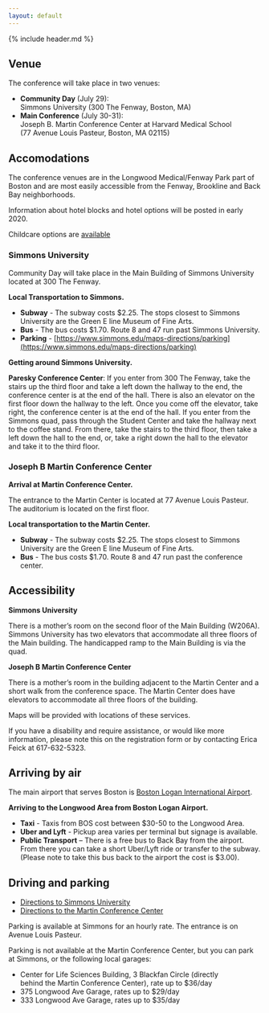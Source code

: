 ```yaml
---
layout: default
---
```


{% include header.md %}

## Venue

The conference will take place in two venues:

- **Community Day** (July 29):  
Simmons University (300 The Fenway, Boston, MA)
- **Main Conference** (July 30-31):  
Joseph B. Martin Conference Center at Harvard Medical School  
(77 Avenue Louis Pasteur, Boston, MA 02115)

## Accomodations

The conference venues are in the Longwood Medical/Fenway Park part of Boston and are most easily accessible from the Fenway, Brookline and Back Bay neighborhoods.

Information about hotel blocks and hotel options will be posted in early 2020. 

Childcare options are [available](https://rebrand.ly/bioc2020childcare) 

<!--
### Most affordable options

TBA.

### Most convenient options

TBA.
-->

### Simmons University

Community Day will take place in the Main Building of Simmons University located at 300 The Fenway. 

**Local Transportation to Simmons.**

- **Subway** - The subway costs $2.25. The stops closest to Simmons University are the Green E line Museum of Fine Arts. 
- **Bus** - The bus costs $1.70. Route 8 and 47 run past Simmons University.
- **Parking** - [https://www.simmons.edu/maps-directions/parking](https://www.simmons.edu/maps-directions/parking)

**Getting around Simmons University.**

**Paresky Conference Center**: If you enter from 300 The Fenway, take the stairs up the third floor and take a left down the hallway to the end, the conference center is at the end of the hall. There is also an elevator on the first floor down the hallway to the left. Once you come off the elevator, take right, the conference center is at the end of the hall. If you enter from the Simmons quad, pass through the Student Center and take the hallway next to the coffee stand. From there, take the stairs to the third floor, then take a left down the hall to the end, or, take a right down the hall to the elevator and take it to the third floor. 

### Joseph B Martin Conference Center

**Arrival at Martin Conference Center.**

The entrance to the Martin Center is located at 77 Avenue Louis Pasteur. The auditorium is located on the first floor. 

**Local transportation to the Martin Center.**

- **Subway** - The subway costs $2.25. The stops closest to Simmons University are the Green E line Museum of Fine Arts.
- **Bus** - The bus costs $1.70. Route 8 and 47 run past the conference center. 

## Accessibility

**Simmons University**

There is a mother’s room on the second floor of the Main Building (W206A). Simmons University has two elevators that accommodate all three floors of the Main building. The handicapped ramp to the Main Building is via the quad. 

**Joseph B Martin Conference Center**

There is a mother’s room in the building adjacent to the Martin Center and a short walk from the conference space. The Martin Center does have elevators to accommodate all three floors of the building. 

Maps will be provided with locations of these services. 

If you have a disability and require assistance, or would like more information, please note this on the registration form or by contacting Erica Feick at 617-632-5323. 

## Arriving by air

The main airport that serves Boston is [Boston Logan International Airport](http://www.massport.com/logan-airport).

**Arriving to the Longwood Area from Boston Logan Airport.**

- **Taxi** - Taxis from BOS cost between $30-50 to the Longwood Area.  
- **Uber and Lyft** - Pickup area varies per terminal but signage is available.  
- **Public Transport** – There is a free bus to Back Bay from the airport. From there you can take a short Uber/Lyft ride or transfer to the subway. (Please note to take this bus back to the airport the cost is $3.00).

## Driving and parking

- [Directions to Simmons University](https://www.simmons.edu/maps-directions)
- [Directions to the Martin Conference Center](https://theconfcenter.hms.harvard.edu/pdf/hmscc-directions.pdf)

Parking is available at Simmons for an hourly rate. The entrance is on Avenue Louis Pasteur.

Parking is not available at the Martin Conference Center, but you can park at Simmons, or the following local garages:

- Center for Life Sciences Building, 3 Blackfan Circle (directly  
behind the Martin Conference Center), rate up to $36/day
- 375 Longwood Ave Garage, rates up to $29/day
- 333 Longwood Ave Garage, rates up to $35/day
